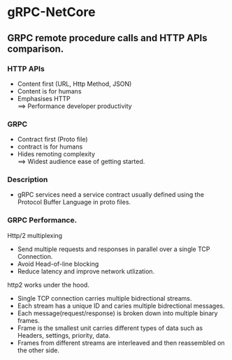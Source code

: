 # gRPC-NetCore


## GRPC remote procedure calls and HTTP APIs comparison.

### HTTP APIs
* Content first (URL, Http Method, JSON)
* Content is for humans
* Emphasises HTTP       
==> Performance developer productivity


### GRPC
* Contract first (Proto file)
* contract is for humans
* Hides remoting complexity          
==> Widest audience ease of getting started.



### Description
* gRPC services need a service contract usually defined using the Protocol Buffer Language in proto files.


### GRPC Performance.
Http/2 multiplexing
* Send multiple requests and responses in parallel over a single TCP Connection.
* Avoid Head-of-line blocking
* Reduce latency and improve network utlization.



http2 works under the hood.
* Single TCP connection carries multiple bidrectional streams.
* Each stream has a unique ID and caries multiple bidrectional messages.
* Each message(request/response) is broken down into multiple binary frames.
* Frame is the smallest unit carries different types of data such as Headers, settings, priority, data.
* Frames from different streams are interleaved and then reassembled on the other side.



